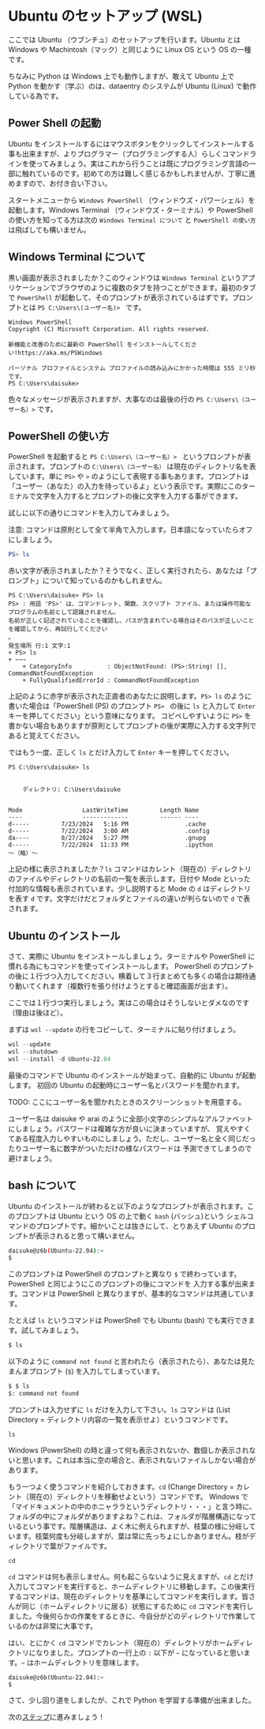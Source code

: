 # Ubuntu のセットアップ (WSL)

ここでは Ubuntu （ウブンチュ）のセットアップを行います。Ubuntu とは Windows や Machintosh（マック）と同じように Linux OS という OS の一種です。

ちなみに Python は Windows 上でも動作しますが、敢えて Ubuntu 上で Python を動かす（学ぶ）のは、dataentry のシステムが Ubuntu (Linux) で動作している為です。

## Power Shell の起動

Ubuntu をインストールするにはマウスボタンをクリックしてインストールする事も出来ますが、よりプログラマー（プログラミングする人）らしくコマンドラインを使ってみましょう。実はこれから行うことは既にプログラミング言語の一部に触れているのです。初めての方は難しく感じるかもしれませんが、丁寧に進めますので、お付き合い下さい。

スタートメニューから `Windows PowerShell` （ウィンドウズ・パワーシェル）を起動します。Windows Terminal （ウィンドウズ・ターミナル）や PowerShell の使い方を知ってる方は次の `Windows Terminal について` と `PowerShell の使い方` は飛ばしても構いません。

## Windows Terminal について

黒い画面が表示されましたか？このウィンドウは `Windows Terminal` というアプリケーションでブラウザのように複数のタブを持つことができます。最初のタブで `PowerShell` が起動して、そのプロンプトが表示されているはずです。プロンプトとは `PS C:\Users\(ユーザー名)> ` です。

```
Windows PowerShell
Copyright (C) Microsoft Corporation. All rights reserved.

新機能と改善のために最新の PowerShell をインストールしてください!https://aka.ms/PSWindows

パーソナル プロファイルとシステム プロファイルの読み込みにかかった時間は 555 ミリ秒です。
PS C:\Users\daisuke>
```

色々なメッセージが表示されますが、大事なのは最後の行の `PS C:\Users\（ユーザー名）>` です。

## PowerShell の使い方

PowerShell を起動すると `PS C:\Users\（ユーザー名）> ` というプロンプトが表示されます。プロンプトの `C:\Users\（ユーザー名）` は現在のディレクトリ名を表しています。単に `PS>` や `>` のようにして表現する事もあります。プロンプトは「ユーザー（あなた）の入力を待っているよ」という表示です。実際にこのターミナルで文字を入力するとプロンプトの後に文字を入力する事ができます。

試しに以下の通りにコマンドを入力してみましょう。

注意: コマンドは原則として全て半角で入力します。日本語になっていたらオフにしましょう。

```powershell
PS> ls
```

赤い文字が表示されましたか？そうでなく、正しく実行されたら、あなたは「プロンプト」について知っているのかもしれません。

```
PS C:\Users\daisuke> PS> ls
PS> : 用語 'PS>' は、コマンドレット、関数、スクリプト ファイル、または操作可能なプログラムの名前として認識されません。
名前が正しく記述されていることを確認し、パスが含まれている場合はそのパスが正しいことを確認してから、再試行してください
。
発生場所 行:1 文字:1
+ PS> ls
+ ~~~
    + CategoryInfo          : ObjectNotFound: (PS>:String) [], CommandNotFoundException
    + FullyQualifiedErrorId : CommandNotFoundException
```

上記のように赤字が表示された正直者のあなたに説明します。`PS> ls` のように書いた場合は「PowerShell (PS) のプロンプト `PS> ` の後に `ls` と入力して `Enter` キーを押してください」という意味になります。
コピペしやすいように `PS>` を書かない場合もありますが原則としてプロンプトの後が実際に入力する文字列であると覚えてください。

ではもう一度、正しく `ls` とだけ入力して `Enter` キーを押してください。

```
PS C:\Users\daisuke> ls


    ディレクトリ: C:\Users\daisuke


Mode                 LastWriteTime         Length Name
----                 -------------         ------ ----
d-----         7/23/2024   5:16 PM                .cache
d-----         7/22/2024   3:00 AM                .config
da----         8/27/2024   5:27 PM                .gnupg
d-----         7/22/2024  11:33 PM                .ipython
～（略）～
```

上記の様に表示されましたか？`ls` コマンドはカレント（現在の）ディレクトリのファイルやディレクトリの名前の一覧を表示します。日付や Mode といった付加的な情報も表示されています。少し説明すると Mode の `d` はディレクトリを表す `d` です。文字だけだとフォルダとファイルの違いが判らないので `d` で表されます。

## Ubuntu のインストール

さて、実際に Ubuntu をインストールしましょう。ターミナルや PowerShell に慣れる為にもコマンドを使ってインストールします。 PowerShell のプロンプトの後に１行づつ入力してください。横着して３行まとめても多くの場合は期待通り動いてくれます（複数行を張り付けようとすると確認画面が出ます）。

ここでは１行づつ実行しましょう。実はこの場合はそうしないとダメなのです（理由は後ほど）。

まずは `wsl --update` の行をコピーして、ターミナルに貼り付けましょう。

```powershell
wsl --update
wsl --shutdown
wsl --install -d Ubuntu-22.04
```

最後のコマンドで Ubuntu のインストールが始まって、自動的に Ubuntu が起動します。
初回の Ubuntu の起動時にユーザー名とパスワードを聞かれます。

TODO: ここにユーザー名を聞かれたときのスクリーンショットを用意する。

ユーザー名は daisuke や arai のように全部小文字のシンプルなアルファベットにしましょう。パスワードは複雑な方が良いに決まっていますが、
覚えやすくてある程度入力しやすいものにしましょう。ただし、ユーザー名と全く同じだったりユーザー名に数字がついただけの様なパスワードは
予測できてしまうので避けましょう。

## bash について

Ubuntu のインストールが終わると以下のようなプロンプトが表示されます。このプロンプトは Ubuntu という OS の上で動く `bash` (バッシュ)という
シェルコマンドのプロンプトです。細かいことは抜きにして、とりあえず Ubuntu のプロンプトが表示されると思って構いません。

```bash
daisuke@z6b(Ubuntu-22.04):~
$
```

このプロンプトは PowerShell のプロンプトと異なり `$` で終わっています。 PowerShell と同じようにこのプロンプトの後にコマンドを
入力する事が出来ます。コマンドは PowerShell と異なりますが、基本的なコマンドは共通しています。

たとえば `ls` というコマンドは PowerShell でも Ubuntu (bash) でも実行できます。試してみましょう。

```bash
$ ls
```

以下のように `command not found` と言われたら（表示されたら）、あなたは見たまんまプロンプト (`$`) を入力してしまっています。

```bash
$ $ ls
$: command not found
```

プロンプトは入力せずに `ls` だけを入力して下さい。`ls` コマンドは (List Directory = ディレクトリ内容の一覧を表示せよ）というコマンドです。

```
ls
```

Windows (PowerShell) の時と違って何も表示されないか、数個しか表示されないと思います。これは本当に空の場合と、表示されないファイルしかない場合があります。

もう一つよく使うコマンドを紹介しておきます。`cd` (Change Directory = カレント（現在の）ディレクトリを移動せよという）コマンドです。 Windows で「マイドキュメントの中のホニャララというディレクトリ・・・」と言う時に、フォルダの中にフォルダがありますよね？これは、フォルダが階層構造になっているという事です。階層構造は、よく木に例えられますが、枝葉の様に分岐しています。枝葉何度も分岐しますが、葉は常に先っちょにしかありません。枝がディレクトリで葉がファイルです。

```
cd
```

`cd` コマンドは何も表示しません。何も起こらないように見えますが、`cd` とだけ入力してコマンドを実行すると、ホームディレクトリに移動します。この後実行するコマンドは、現在のディレクトリを基準にしてコマンドを実行します。皆さんが同じ（ホームディレクトリに居る）状態にするために `cd` コマンドを実行しました。今後何らかの作業をするときに、今自分がどのディレクトリで作業しているのかは非常に大事です。

はい、とにかく `cd` コマンドでカレント（現在の）ディレクトリがホームディレクトリになりました。プロンプトの一行上の `:` 以下が `~` になっていると思います。`~` はホームディレクトリを意味します。

```
daisuke@z6b(Ubuntu-22.04):~
$
```

さて、少し回り道をしましたが、これで Python を学習する準備が出来ました。

次の[ステップ](./T-01.ipynb)に進みましょう！

